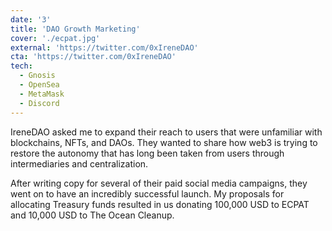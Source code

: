 ```yaml
---
date: '3'
title: 'DAO Growth Marketing'
cover: './ecpat.jpg'
external: 'https://twitter.com/0xIreneDAO'
cta: 'https://twitter.com/0xIreneDAO'
tech:
  - Gnosis
  - OpenSea
  - MetaMask
  - Discord
---
```


IreneDAO asked me to expand their reach to users that were unfamiliar with blockchains, NFTs, and DAOs. They wanted to share how web3 is trying to restore the autonomy that has long been taken from users through intermediaries and centralization.

After writing copy for several of their paid social media campaigns, they went on to have an incredibly successful launch. My proposals for allocating Treasury funds resulted in us donating 100,000 USD to ECPAT and 10,000 USD to The Ocean Cleanup.
